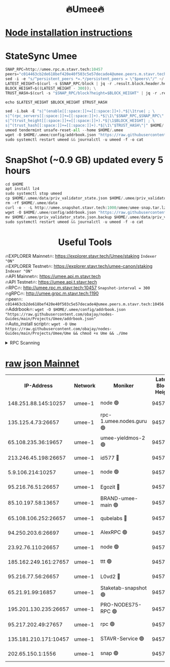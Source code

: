 <h1 align="center"> 🔥Umee🔥</h1>


[Node installation instructions](https://github.com/obajay/nodes-Guides/tree/main/Projects/Umee)
=
# StateSync Umee
```python
SNAP_RPC=http://umee.rpc.m.stavr.tech:10457
peers="c014463cb2de618bef420e40f503c5e57decade4@umee.peers.m.stavr.tech:10456"
sed -i -e "s/^persistent_peers *=.*/persistent_peers = \"$peers\"/" ~/.umee/config/config.toml
LATEST_HEIGHT=$(curl -s $SNAP_RPC/block | jq -r .result.block.header.height); \
BLOCK_HEIGHT=$((LATEST_HEIGHT - 300)); \
TRUST_HASH=$(curl -s "$SNAP_RPC/block?height=$BLOCK_HEIGHT" | jq -r .result.block_id.hash)

echo $LATEST_HEIGHT $BLOCK_HEIGHT $TRUST_HASH

sed -i.bak -E "s|^(enable[[:space:]]+=[[:space:]]+).*$|\1true| ; \
s|^(rpc_servers[[:space:]]+=[[:space:]]+).*$|\1\"$SNAP_RPC,$SNAP_RPC\"| ; \
s|^(trust_height[[:space:]]+=[[:space:]]+).*$|\1$BLOCK_HEIGHT| ; \
s|^(trust_hash[[:space:]]+=[[:space:]]+).*$|\1\"$TRUST_HASH\"|" $HOME/.umee/config/config.toml
umeed tendermint unsafe-reset-all --home $HOME/.umee
wget -O $HOME/.umee/config/addrbook.json "https://raw.githubusercontent.com/obajay/nodes-Guides/main/Projects/Umee/addrbook.json"
sudo systemctl restart umeed && journalctl -u umeed -f -o cat
```
# SnapShot (~0.9 GB) updated every 5 hours
```python
cd $HOME
apt install lz4
sudo systemctl stop umeed
cp $HOME/.umee/data/priv_validator_state.json $HOME/.umee/priv_validator_state.json.backup
rm -rf $HOME/.umee/data
curl -o - -L http://umee.snapshot.stavr.tech:1000/umee/umee-snap.tar.lz4 | lz4 -c -d - | tar -x -C $HOME/.umee --strip-components 2
wget -O $HOME/.umee/config/addrbook.json "https://raw.githubusercontent.com/obajay/nodes-Guides/main/Projects/Umee/addrbook.json"
mv $HOME/.umee/priv_validator_state.json.backup $HOME/.umee/data/priv_validator_state.json
sudo systemctl restart umeed && journalctl -u umeed -f -o cat
```
 <h1 align="center"> Useful Tools</h1>

🔥EXPLORER Mainnet🔥:      https://explorer.stavr.tech/Umee/staking             `Indexer "ON"` \
🔥EXPLORER Testnet🔥:        https://explorer.stavr.tech/umee-canon/staking      `Indexer "ON"` \
🔥API Mainnet🔥:                   https://umee.api.m.stavr.tech \
🔥API Testnet🔥:                     https://umee.api.t.stavr.tech \
🔥RPC🔥:                                   http://umee.rpc.m.stavr.tech:10457                     `Snapshot-interval = 300` \
🔥gRPC🔥:                              http://umee.grpc.m.stavr.tech:1190 \
🔥peer🔥:                     `c014463cb2de618bef420e40f503c5e57decade4@umee.peers.m.stavr.tech:10456` \
🔥Addrbook🔥:    ```wget -O $HOME/.umee/config/addrbook.json "https://raw.githubusercontent.com/obajay/nodes-Guides/main/Projects/Umee/addrbook.json"``` \
🔥Auto_install script🔥: ```wget -O Ume https://raw.githubusercontent.com/obajay/nodes-Guides/main/Projects/Umee/Ume && chmod +x Ume && ./Ume```

<details>
<summary>RPC Scanning</summary>

<h2 align="center"> We scan nodes in real time every 4 hours. And we provide the final result of RPC endpoints.
We cannot influence the operation of these nodes in any way. </h2>


```python
If Voting Power is higher than 0 --> then the Node is a validator of the network and may be subject to attack and be a potential threat to the chain.
```
```python
We marked such validators with a red symbol
```

</details>

[raw json Mainnet](https://rpc-check.umeem.stavr.tech/umeem/rpc-umeem-result.json)
=



<table><tr><th>IP-Address</th><th>Network</th><th>Moniker</th><th>Latest Block Height</th><th>Earliest Block Height</th><th>Catching Up</th><th>Voting Power</th><th>Scan Time</th></tr><tr><td>148.251.88.145:10257</td><td>umee-1</td><td>node 🟢</td><td>9457401</td><td>5050395</td><td>False</td><td>0</td><td>2023-11-29T14:06:41.729490881UTC</td></tr><tr><td>135.125.4.73:26657</td><td>umee-1</td><td>rpc-1.umee.nodes.guru 🟢</td><td>9457420</td><td>5167386</td><td>False</td><td>0</td><td>2023-11-29T14:08:35.490435587UTC</td></tr><tr><td>65.108.235.36:19657</td><td>umee-1</td><td>umee-yieldmos-2 🟢</td><td>9457394</td><td>6986686</td><td>False</td><td>0</td><td>2023-11-29T14:06:02.354716449UTC</td></tr><tr><td>213.246.45.198:26657</td><td>umee-1</td><td>id577 🔴</td><td>9457402</td><td>7100001</td><td>False</td><td>35121253</td><td>2023-11-29T14:06:48.320274578UTC</td></tr><tr><td>5.9.106.214:10257</td><td>umee-1</td><td>node 🟢</td><td>9457415</td><td>7942001</td><td>False</td><td>0</td><td>2023-11-29T14:08:05.905163213UTC</td></tr><tr><td>95.216.76.51:26657</td><td>umee-1</td><td>Egozit 🔴</td><td>9457420</td><td>8262001</td><td>False</td><td>38014593</td><td>2023-11-29T14:08:35.062435260UTC</td></tr><tr><td>85.10.197.58:13657</td><td>umee-1</td><td>BRAND-umee-main 🟢</td><td>9457405</td><td>8427832</td><td>False</td><td>0</td><td>2023-11-29T14:07:05.451646065UTC</td></tr><tr><td>65.108.106.252:26657</td><td>umee-1</td><td>qubelabs 🔴</td><td>9457405</td><td>8825432</td><td>False</td><td>37121874</td><td>2023-11-29T14:07:07.885505069UTC</td></tr><tr><td>94.250.203.6:26697</td><td>umee-1</td><td>AlexRPC 🟢</td><td>9457404</td><td>8910001</td><td>False</td><td>0</td><td>2023-11-29T14:07:01.153755487UTC</td></tr><tr><td>23.92.76.110:26657</td><td>umee-1</td><td>node 🟢</td><td>9457427</td><td>8966001</td><td>False</td><td>0</td><td>2023-11-29T14:09:16.427906333UTC</td></tr><tr><td>185.162.249.161:27657</td><td>umee-1</td><td>ttt 🟢</td><td>9457411</td><td>9321953</td><td>False</td><td>0</td><td>2023-11-29T14:07:41.783475758UTC</td></tr><tr><td>95.216.77.56:26657</td><td>umee-1</td><td>L0vd2 🔴</td><td>9457423</td><td>9357423</td><td>False</td><td>37796789</td><td>2023-11-29T14:08:52.924319734UTC</td></tr><tr><td>65.21.91.99:16857</td><td>umee-1</td><td>Staketab-snapshot 🟢</td><td>9457408</td><td>9358001</td><td>False</td><td>0</td><td>2023-11-29T14:07:22.586181125UTC</td></tr><tr><td>195.201.130.235:26657</td><td>umee-1</td><td>PRO-NODES75-RPC 🟢</td><td>9457414</td><td>9380997</td><td>False</td><td>0</td><td>2023-11-29T14:07:56.439571386UTC</td></tr><tr><td>95.217.202.49:27657</td><td>umee-1</td><td>rpc 🟢</td><td>9457411</td><td>9440090</td><td>False</td><td>0</td><td>2023-11-29T14:07:41.499276634UTC</td></tr><tr><td>135.181.210.171:10457</td><td>umee-1</td><td>STAVR-Service 🟢</td><td>9457421</td><td>9455001</td><td>False</td><td>0</td><td>2023-11-29T14:08:42.175520396UTC</td></tr><tr><td>202.65.150.1:1556</td><td>umee-1</td><td>snap 🟢</td><td>9457414</td><td>9456095</td><td>False</td><td>0</td><td>2023-11-29T14:07:57.433377455UTC</td></tr></table>